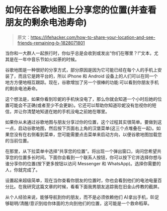 # 如何在谷歌地图上分享您的位置(并查看朋友的剩余电池寿命)

> 原文：<https://lifehacker.com/how-to-share-your-location-and-see-friends-remaining-b-1828071801>

当你和一大群人一起旅行时，你似乎总是会收到或发出“你们在哪里？!"文本，尤其是在一年中音乐节如火如荼的时候。



谷歌地图是一种很好的分享方式，部分原因是因为它可能已经在每个人的手机上安装了，而且它是跨平台的，所以 iPhone 和 Android 设备上的人们可以在同一个地方方便地相互跟踪。现在，谷歌增加了另一个很棒的功能:可以看到你朋友手机的剩余电池寿命。

这个想法是，如果你看到珍妮的手机快没电了，那么你就会知道一个小时后她的位置可能会不正确(或者至少不会更新)。它还可以帮助你知道珍妮没有忽视你的短信，并让你清楚地知道在她的手机没电之前她在哪里。

如果你从未通过谷歌地图与朋友分享过你的位置，这个过程其实很简单。要做到这一点，启动谷歌地图，然后按下页面右上角的汉堡菜单(这三个点堆叠在一起)。如果您没有在右侧看到菜单，您可能需要点击菜单来启动方向，以便谷歌地图加载您的当前位置。

在那里，从下拉菜单中选择“共享您的位置”。将出现一个弹出窗口，询问您希望共享您的位置多长时间。下面你会看到一个联系人按钮，你可以按下它并选择你想与谁分享你的位置(按下更多按钮以访问 Messenger 和 WhatsApp)。选择你需要的人，你就完成了。

设置起来超级简单，现在当你查看你朋友的位置时，你也会看到他们的电池电量百分比。在我研究这篇文章的时候，看看下面我男朋友追踪我在旧金山传教的截屏。

从个人经验来说，能够导航到你的朋友，而不是必须依赖他们 A)拿出手机，B)足够聪明/清醒/意识到给你体面的方向到他们的位置，这可能是一个救命稻草。